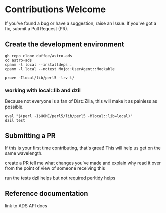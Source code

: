 # Contributions Welcome

If you've found a bug or have a suggestion, raise an Issue.
If you've got a fix, submit a Pull Request (PR).

## Create the development environment

```
gh repo clone duffee/astro-ads
cd astro-ads
cpanm -l local --installdeps . 
cpanm -l local --notest Mojo::UserAgent::Mockable
```

```
prove -Ilocal/lib/perl5 -lrv t/
```

### working with local::lib and dzil

Because not everyone is a fan of Dist::Zilla, this will make
it as painless as possible.

```
eval "$(perl -I$HOME/perl5/lib/perl5 -Mlocal::lib=local)"
dzil test
```

## Submitting a PR

If this is your first time contributing, that's great!
This will help us get on the same wavelength.

create a PR
tell me what changes you've made and explain why 
read it over from the point of view of someone receiving this

run the tests
dzil helps but not required
perltidy helps

## Reference documentation

link to ADS API docs

